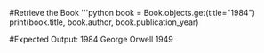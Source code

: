 #Retrieve the Book
'''python
book = Book.objects.get(title="1984")
print(book.title, book.author, book.publication_year)


#Expected Output: 1984 George Orwell 1949
